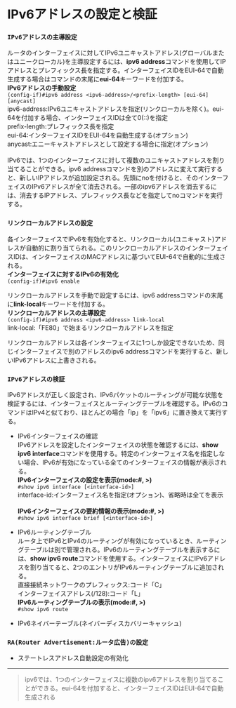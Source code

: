 # IPv6アドレスの設定と検証

### `IPv6アドレスの主導設定`
ルータのインターフェイスに対してIPv6ユニキャストアドレス(グローバルまたはユニークローカル)を主導設定するには、**ipv6 address**コマンドを使用してIPアドレスとプレフィックス長を指定する。インターフェイスIDをEUI-64で自動生成する場合はコマンドの末尾に**eui-64**キーワードを付加する。  
**IPv6アドレスの手動設定**  
`(config-if)#ipv6 address <ipv6-address>/<prefix-length> [eui-64] [anycast]`  
ipv6-address:IPv6ユニキャストアドレスを指定(リンクローカルを除く)。eui-64を付加する場合、インターフェイスIDは全て0(::)を指定  
prefix-length:プレフィックス長を指定  
eui-64:インターフェイスIDをEUI-64を自動生成する(オプション)  
anycast:エニーキャストアドレスとして設定する場合に指定(オプション)
</br></br>
IPv6では、1つのインターフェイスに対して複数のユニキャストアドレスを割り当てることができる。ipv6 addressコマンドを別のアドレスに変えて実行すると、新しいIPアドレスが追加設定される。先頭にnoを付けると、そのインターフェイスのIPv6アドレスが全て消去される。一部のipv6アドレスを消去するには、消去するIPアドレス、プレフィックス長などを指定してnoコマンドを実行する。

### `リンクローカルアドレスの設定`
各インターフェイスでIPv6を有効化すると、リンクローカル(ユニキャスト)アドレスが自動的に割り当てられる。このリンクローカルアドレスのインターフェイスIDは、インターフェイスのMACアドレスに基づいてEUI-64で自動的に生成される。  
**インターフェイスに対するIPv6の有効化**  
`(config-if)#ipv6 enable`

リンクローカルアドレスを手動で設定するには、ipv6 addressコマンドの末尾に**link-local**キーワードを付加する。  
**リンクローカルアドレスの主導設定**  
`(config-if)#ipv6 address <ipv6-address> link-local`  
link-local:「FE80」で始まるリンクローカルアドレスを指定

リンクローカルアドレスは各インターフェイスに1つしか設定できないため、同じインターフェイスで別のアドレスのipv6 addressコマンドを実行すると、新しいIPv6アドレスに上書きされる。

### `IPv6アドレスの検証`
IPv6アドレスが正しく設定され、IPv6パケットのルーティングが可能な状態を検証するには、インターフェイスとルーティングテーブルを確認する。IPv6のコマンドはIPv4と似ており、ほとんどの場合「ip」を「ipv6」に置き換えて実行する。

- IPv6インターフェイスの確認  
IPv6アドレスを設定したインターフェイスの状態を確認するには、**show ipv6 interface**コマンドを使用する。特定のインターフェイス名を指定しない場合、IPv6が有効になっている全てのインターフェイスの情報が表示される。  
**IPv6インターフェイスの設定を表示(mode:#, >)**  
`#show ipv6 interface [<interface-id>]`  
interface-id:インターフェイス名を指定(オプション)、省略時は全てを表示</br></br>
**IPv6インターフェイスの要約情報の表示(mode:#, >)**  
`#show ipv6 interface brief [<interface-id>]`

- IPv6ルーティングテーブル  
ルータ上でIPv6とIPv4のルーティングが有効になっているとき、ルーティングテーブルは別で管理される。IPv6のルーティングテーブルを表示するには、**show ipv6 route**コマンドを使用する。インターフェイスにIPv6アドレスを割り当てると、2つのエントリがIPv6ルーティングテーブルに追加される。  
直接接続ネットワークのプレフィックス:コード「C」  
インターフェイスアドレス(/128):コード「L」  
**IPv6ルーティングテーブルの表示(mode:#, >)**  
`#show ipv6 route`

- IPv6ネイバーテーブル(ネイバーディスカバリーキャッシュ)


### `RA(Router Advertisement:ルータ広告)の設定`


- ステートレスアドレス自動設定の有効化

---
> ipv6では、1つのインターフェイスに複数のipv6アドレスを割り当てることができる。eui-64を付加すると、インターフェイスIDはEUI-64で自動生成される
